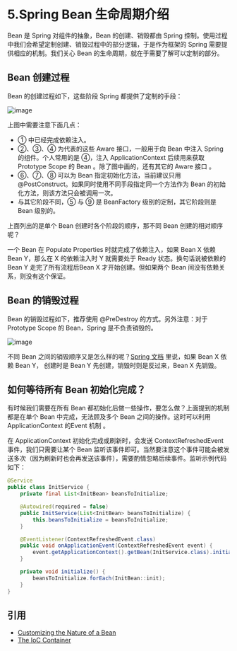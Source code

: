 # 5.Spring Bean 生命周期介绍

Bean 是 Spring 对组件的抽象，Bean 的创建、销毁都由 Spring 控制。使用过程中我们会希望定制创建、销毁过程中的部分逻辑，于是作为框架的 Spring 需要提供相应的机制。我们关心 Bean 的生命周期，就在于需要了解可以定制的部分。

## Bean 创建过程
Bean 的创建过程如下，这些阶段 Spring 都提供了定制的手段：

![image](https://github.com/xliangwu/coder_km/assets/1142820/048e5077-1875-42f7-b6c1-efb11c034e84)

上图中需要注意下面几点：

- ① 中已经完成依赖注入。
- ②、③、④ 为代表的这些 Aware 接口，一般用于向 Bean 中注入 Spring 的组件。个人常用的是 ④，注入 ApplicationContext 后续用来获取 Prototype Scope 的 Bean 。除了图中画的，还有其它的 Aware 接口 。
- ⑥、⑦、⑧ 可以为 Bean 指定初始化方法，当前建议只用 @PostConstruct。如果同时使用不同手段指定同一个方法作为 Bean 的初始化方法，则该方法只会被调用一次。
- 与其它阶段不同，⑤ 与 ⑨ 是 BeanFactory 级别的定制，其它阶段则是 Bean 级别的。
  
上面列出的是单个 Bean 创建时各个阶段的顺序，那不同 Bean 创建的相对顺序呢？

一个 Bean 在 Populate Properties 时就完成了依赖注入，如果 Bean X 依赖 Bean Y，那么在 X 的依赖注入时 Y 就需要处于 Ready 状态。换句话说被依赖的 Bean Y 走完了所有流程后Bean X 才开始创建。但如果两个 Bean 间没有依赖关系，则没有这个保证。

## Bean 的销毁过程

Bean 的销毁过程如下，推荐使用 @PreDestroy 的方式。另外注意：对于 Prototype Scope 的 Bean，Spring 是不负责销毁的。

![image](https://github.com/xliangwu/coder_km/assets/1142820/ddbfd5f3-7dea-40b5-a6f0-6b13a1b6a090)

不同 Bean 之间的销毁顺序又是怎么样的呢？[Spring 文档](https://docs.spring.io/spring-framework/docs/current/reference/html/core.html#beans-factory-dependson) 里说，如果 Bean X 依赖 Bean Y，
创建时是 Bean Y 先创建，销毁时则是反过来，Bean X 先销毁。


## 如何等待所有 Bean 初始化完成？

有时候我们需要在所有 Bean 都初始化后做一些操作，要怎么做？上面提到的机制都是在单个 Bean 中完成，无法顾及多个 Bean 之间的操作。这时可以利用 ApplicationContext 的Event 机制 。

在 ApplicationContext 初始化完成或刷新时，会发送 ContextRefreshedEvent 事件，我们只需要让某个 Bean 监听该事件即可。当然要注意这个事件可能会被发送多次（因为刷新时也会再发送该事件），需要酌情忽略后续事件。监听示例代码如下：
```java
@Service
public class InitService {
    private final List<InitBean> beansToInitialize;

    @Autowired(required = false)
    public InitService(List<InitBean> beansToInitialize) {
        this.beansToInitialize = beansToInitialize;
    }

    @EventListener(ContextRefreshedEvent.class)
    public void onApplicationEvent(ContextRefreshedEvent event) {
        event.getApplicationContext().getBean(InitService.class).initialize();
    }

    private void initialize() {
        beansToInitialize.forEach(InitBean::init);
    }
}
```
## 引用
- [Customizing the Nature of a Bean](https://docs.spring.io/spring-framework/reference/core/beans/factory-nature.html)
- [The IoC Container](https://docs.spring.io/spring-framework/reference/core/beans.html)
